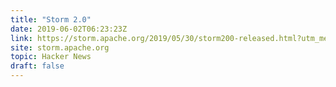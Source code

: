 ```yaml
---
title: "Storm 2.0"
date: 2019-06-02T06:23:23Z
link: https://storm.apache.org/2019/05/30/storm200-released.html?utm_medium=RSS&utm_source=hune
site: storm.apache.org
topic: Hacker News
draft: false
---
```

